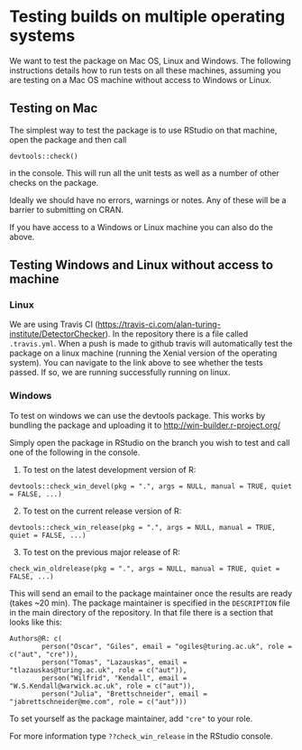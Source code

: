 # Testing builds on multiple operating systems

We want to test the package on Mac OS, Linux and Windows. The following instructions details how to run tests on all these machines, assuming you are testing on a Mac OS machine without access to Windows or Linux.


## Testing on Mac

The simplest way to test the package is to use RStudio on that machine, open the package and then call

```devtools::check()``` 

in the console. This will run all the unit tests as well as a number of other checks on the package. 

Ideally we should have no errors, warnings or notes. Any of these will be a barrier to submitting on CRAN. 

If you have access to a Windows or Linux machine you can also do the above.




## Testing Windows and Linux without access to machine

### Linux

We are using Travis CI (https://travis-ci.com/alan-turing-institute/DetectorChecker). In the repository there is a file called `.travis.yml`. When a push is made to github travis will automatically test the package on a linux machine (running the Xenial version of the operating system). You can navigate to the link above to see whether the tests passed. If so, we are running successfully running on linux. 

### Windows

To test on windows we can use the devtools package. This works by bundling the package and uploading it to http://win-builder.r-project.org/

 Simply open the package in RStudio on the branch you wish to test and call one of the following in the console.

 1. To test on the latest development version of R:
 ```
 devtools::check_win_devel(pkg = ".", args = NULL, manual = TRUE, quiet = FALSE, ...)
 ```
2. To test on the current release version of R:
```
devtools::check_win_release(pkg = ".", args = NULL, manual = TRUE, quiet = FALSE, ...)
````
3. To test on the previous major release of R:
```
check_win_oldrelease(pkg = ".", args = NULL, manual = TRUE, quiet = FALSE, ...)
```


This will send an email to the package maintainer once the results are ready (takes ~20 min). The package maintainer is specified in the `DESCRIPTION` file in the main directory of the repository. In that file there is a section that looks like this:

```
Authors@R: c(
        person("Oscar", "Giles", email = "ogiles@turing.ac.uk", role = c("aut", "cre")),
        person("Tomas", "Lazauskas", email = "tlazauskas@turing.ac.uk", role = c("aut")),
        person("Wilfrid", "Kendall", email = "W.S.Kendall@warwick.ac.uk", role = c("aut")),
        person("Julia", "Brettschneider", email = "jabrettschneider@me.com", role = c("aut")))

```

To set yourself as the package maintainer, add `"cre"` to your role. 

For more information type ```??check_win_release``` in the RStudio console. 

